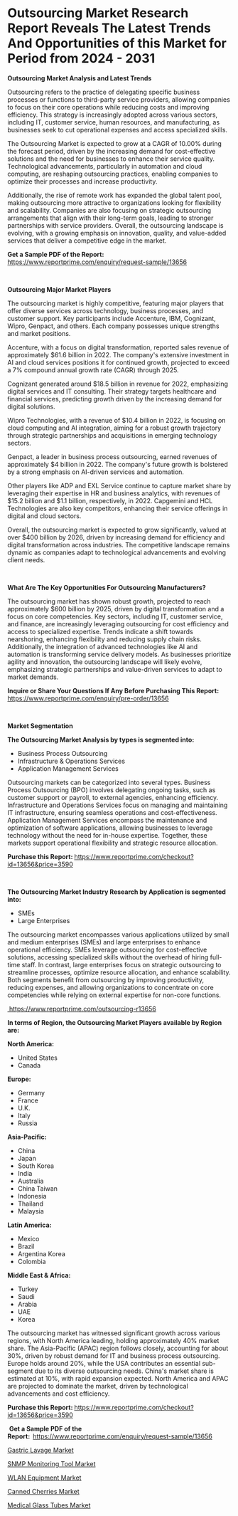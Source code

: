 <p><h1>Outsourcing Market Research Report Reveals The Latest Trends And Opportunities of this Market for Period from 2024 - 2031</h1></p><p><strong>Outsourcing Market Analysis and Latest Trends</strong></p>
<p><p>Outsourcing refers to the practice of delegating specific business processes or functions to third-party service providers, allowing companies to focus on their core operations while reducing costs and improving efficiency. This strategy is increasingly adopted across various sectors, including IT, customer service, human resources, and manufacturing, as businesses seek to cut operational expenses and access specialized skills.</p><p>The Outsourcing Market is expected to grow at a CAGR of 10.00% during the forecast period, driven by the increasing demand for cost-effective solutions and the need for businesses to enhance their service quality. Technological advancements, particularly in automation and cloud computing, are reshaping outsourcing practices, enabling companies to optimize their processes and increase productivity. </p><p>Additionally, the rise of remote work has expanded the global talent pool, making outsourcing more attractive to organizations looking for flexibility and scalability. Companies are also focusing on strategic outsourcing arrangements that align with their long-term goals, leading to stronger partnerships with service providers. Overall, the outsourcing landscape is evolving, with a growing emphasis on innovation, quality, and value-added services that deliver a competitive edge in the market.</p></p>
<p><strong>Get a Sample PDF of the Report:&nbsp;</strong> <a href="https://www.reportprime.com/enquiry/request-sample/13656?utm_campaign=96&utm_medium=2&utm_source=Github&utm_content=ia&utm_term=11102024&utm_id=outsourcing">https://www.reportprime.com/enquiry/request-sample/13656</a></p>
<p>&nbsp;</p>
<p><strong>Outsourcing Major Market Players</strong></p>
<p><p>The outsourcing market is highly competitive, featuring major players that offer diverse services across technology, business processes, and customer support. Key participants include Accenture, IBM, Cognizant, Wipro, Genpact, and others. Each company possesses unique strengths and market positions.</p><p>Accenture, with a focus on digital transformation, reported sales revenue of approximately $61.6 billion in 2022. The company's extensive investment in AI and cloud services positions it for continued growth, projected to exceed a 7% compound annual growth rate (CAGR) through 2025.</p><p>Cognizant generated around $18.5 billion in revenue for 2022, emphasizing digital services and IT consulting. Their strategy targets healthcare and financial services, predicting growth driven by the increasing demand for digital solutions.</p><p>Wipro Technologies, with a revenue of $10.4 billion in 2022, is focusing on cloud computing and AI integration, aiming for a robust growth trajectory through strategic partnerships and acquisitions in emerging technology sectors.</p><p>Genpact, a leader in business process outsourcing, earned revenues of approximately $4 billion in 2022. The company's future growth is bolstered by a strong emphasis on AI-driven services and automation.</p><p>Other players like ADP and EXL Service continue to capture market share by leveraging their expertise in HR and business analytics, with revenues of $15.2 billion and $1.1 billion, respectively, in 2022. Capgemini and HCL Technologies are also key competitors, enhancing their service offerings in digital and cloud sectors.</p><p>Overall, the outsourcing market is expected to grow significantly, valued at over $400 billion by 2026, driven by increasing demand for efficiency and digital transformation across industries. The competitive landscape remains dynamic as companies adapt to technological advancements and evolving client needs.</p></p>
<p>&nbsp;</p>
<p><strong>What Are The Key Opportunities For Outsourcing Manufacturers?</strong></p>
<p><p>The outsourcing market has shown robust growth, projected to reach approximately $600 billion by 2025, driven by digital transformation and a focus on core competencies. Key sectors, including IT, customer service, and finance, are increasingly leveraging outsourcing for cost efficiency and access to specialized expertise. Trends indicate a shift towards nearshoring, enhancing flexibility and reducing supply chain risks. Additionally, the integration of advanced technologies like AI and automation is transforming service delivery models. As businesses prioritize agility and innovation, the outsourcing landscape will likely evolve, emphasizing strategic partnerships and value-driven services to adapt to market demands.</p></p>
<p><strong>Inquire or Share Your Questions If Any Before Purchasing This Report:</strong> <a href="https://www.reportprime.com/enquiry/pre-order/13656?utm_campaign=96&utm_medium=2&utm_source=Github&utm_content=ia&utm_term=11102024&utm_id=outsourcing">https://www.reportprime.com/enquiry/pre-order/13656</a></p>
<p>&nbsp;</p>
<p><strong>Market Segmentation</strong></p>
<p><strong>The Outsourcing Market Analysis by types is segmented into:</strong></p>
<p><ul><li>Business Process Outsourcing</li><li>Infrastructure & Operations Services</li><li>Application Management Services</li></ul></p>
<p><p>Outsourcing markets can be categorized into several types. Business Process Outsourcing (BPO) involves delegating ongoing tasks, such as customer support or payroll, to external agencies, enhancing efficiency. Infrastructure and Operations Services focus on managing and maintaining IT infrastructure, ensuring seamless operations and cost-effectiveness. Application Management Services encompass the maintenance and optimization of software applications, allowing businesses to leverage technology without the need for in-house expertise. Together, these markets support operational flexibility and strategic resource allocation.</p></p>
<p><strong>Purchase this Report:&nbsp;</strong><a href="https://www.reportprime.com/checkout?id=13656&price=3590&utm_campaign=96&utm_medium=2&utm_source=Github&utm_content=ia&utm_term=11102024&utm_id=outsourcing">https://www.reportprime.com/checkout?id=13656&price=3590</a></p>
<p>&nbsp;</p>
<p><strong>The Outsourcing Market Industry Research by Application is segmented into:</strong></p>
<p><ul><li>SMEs</li><li>Large Enterprises</li></ul></p>
<p><p>The outsourcing market encompasses various applications utilized by small and medium enterprises (SMEs) and large enterprises to enhance operational efficiency. SMEs leverage outsourcing for cost-effective solutions, accessing specialized skills without the overhead of hiring full-time staff. In contrast, large enterprises focus on strategic outsourcing to streamline processes, optimize resource allocation, and enhance scalability. Both segments benefit from outsourcing by improving productivity, reducing expenses, and allowing organizations to concentrate on core competencies while relying on external expertise for non-core functions.</p></p>
<p><a href="https://www.reportprime.com/outsourcing-r13656?utm_campaign=96&utm_medium=2&utm_source=Github&utm_content=ia&utm_term=11102024&utm_id=outsourcing">&nbsp;https://www.reportprime.com/outsourcing-r13656</a></p>
<p><strong>In terms of Region, the Outsourcing Market Players available by Region are:</strong></p>
<p>
    <p> <strong> North America: </strong>
        <ul>
            <li>United States</li>
            <li>Canada</li>
        </ul>
        </p> 
    <p> <strong> Europe: </strong>
        <ul>
            <li>Germany</li>
            <li>France</li>
            <li>U.K.</li>
            <li>Italy</li>
            <li>Russia</li>
        </ul>
        </p> 
    <p> <strong> Asia-Pacific: </strong>
        <ul>
            <li>China</li>
            <li>Japan</li>
            <li>South Korea</li>
            <li>India</li>
            <li>Australia</li>
            <li>China Taiwan</li>
            <li>Indonesia</li>
            <li>Thailand</li>
            <li>Malaysia</li>
        </ul>
        </p> 
    <p> <strong> Latin America: </strong>
        <ul>
            <li>Mexico</li>
            <li>Brazil</li>
            <li>Argentina Korea</li>
            <li>Colombia</li>
        </ul>
        </p> 
    <p> <strong> Middle East & Africa: </strong>
        <ul>
            <li>Turkey</li>
            <li>Saudi</li>
            <li>Arabia</li>
            <li>UAE</li>
            <li>Korea</li>
        </ul>
    </p>
    </p>
<p><p>The outsourcing market has witnessed significant growth across various regions, with North America leading, holding approximately 40% market share. The Asia-Pacific (APAC) region follows closely, accounting for about 30%, driven by robust demand for IT and business process outsourcing. Europe holds around 20%, while the USA contributes an essential sub-segment due to its diverse outsourcing needs. China's market share is estimated at 10%, with rapid expansion expected. North America and APAC are projected to dominate the market, driven by technological advancements and cost efficiency.</p></p>
<p><strong>Purchase this Report: </strong><a href="https://www.reportprime.com/checkout?id=13656&price=3590&utm_campaign=96&utm_medium=2&utm_source=Github&utm_content=ia&utm_term=11102024&utm_id=outsourcing">https://www.reportprime.com/checkout?id=13656&price=3590</a></p>
<p>&nbsp;<strong>Get a Sample PDF of the Report:&nbsp;&nbsp;</strong><a href="https://www.reportprime.com/enquiry/request-sample/13656?utm_campaign=96&utm_medium=2&utm_source=Github&utm_content=ia&utm_term=11102024&utm_id=outsourcing">https://www.reportprime.com/enquiry/request-sample/13656</a></p>
<p><strong></strong></p>
<p><p><a href="https://www.linkedin.com/pulse/gastric-lavage-market-research-report-2024-2031-firmotion-jaizc?utm_campaign=96&utm_medium=2&utm_source=Github&utm_content=ia&utm_term=11102024&utm_id=outsourcing">Gastric Lavage Market</a></p><p><a href="https://issuu.com/reportprime-2/docs/snmp-monitoring-tool-market-size-20_7d0191e21f015b?utm_campaign=96&utm_medium=2&utm_source=Github&utm_content=ia&utm_term=11102024&utm_id=outsourcing">SNMP Monitoring Tool Market</a></p><p><a href="https://issuu.com/reportprime-2/docs/wlan-equipment-market-size-2030.ppt_55e50246c3f3b7?utm_campaign=96&utm_medium=2&utm_source=Github&utm_content=ia&utm_term=11102024&utm_id=outsourcing">WLAN Equipment Market</a></p><p><a href="https://www.linkedin.com/pulse/exploring-canned-cherries-market-dynamics-revenue-analysis-erhpc?utm_campaign=96&utm_medium=2&utm_source=Github&utm_content=ia&utm_term=11102024&utm_id=outsourcing">Canned Cherries Market</a></p><p><a href="https://www.linkedin.com/pulse/competitive-intelligence-medical-glass-tubes-market-key-players-alyic?utm_campaign=96&utm_medium=2&utm_source=Github&utm_content=ia&utm_term=11102024&utm_id=outsourcing">Medical Glass Tubes Market</a></p></p>